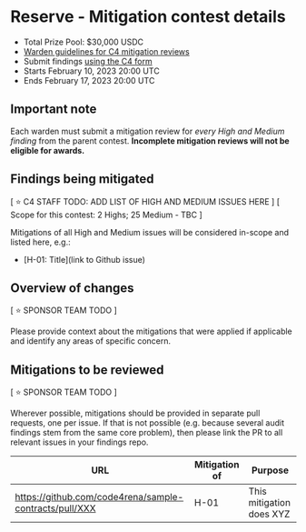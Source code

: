 # Reserve - Mitigation contest details
- Total Prize Pool: $30,000 USDC
- [Warden guidelines for C4 mitigation reviews](https://code4rena.notion.site/Guidelines-for-Versus-mitigation-reviews-ed10fc5cfbf640bd8dcec66f38b343c4)
- Submit findings [using the C4 form](https://code4rena.com/contests/YYYY-MM-sponsorName-mitigation-contest/submit)
- Starts February 10, 2023 20:00 UTC
- Ends February 17, 2023 20:00 UTC

## Important note 

Each warden must submit a mitigation review for *every High and Medium finding* from the parent contest. **Incomplete mitigation reviews will not be eligible for awards.**

## Findings being mitigated

[ ⭐️ C4 STAFF TODO: ADD LIST OF HIGH AND MEDIUM ISSUES HERE ]
[ Scope for this contest: 2 Highs; 25 Medium - TBC ]

Mitigations of all High and Medium issues will be considered in-scope and listed here, e.g.:

- [H-01: Title](link to Github issue)

## Overview of changes

[ ⭐️ SPONSOR TEAM TODO ]

Please provide context about the mitigations that were applied if applicable and identify any areas of specific concern.

## Mitigations to be reviewed

[ ⭐️ SPONSOR TEAM TODO ]

Wherever possible, mitigations should be provided in separate pull requests, one per issue. If that is not possible (e.g. because several audit findings stem from the same core problem), then please link the PR to all relevant issues in your findings repo. 

| URL | Mitigation of | Purpose | 
| ----------- | ------------- | ----------- |
| https://github.com/code4rena/sample-contracts/pull/XXX | H-01 | This mitigation does XYZ | 

